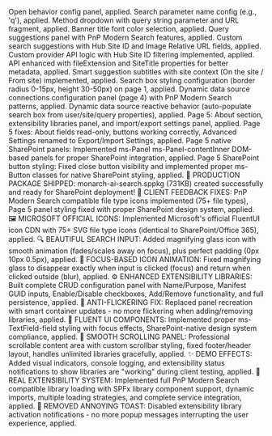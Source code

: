 Open behavior config panel, applied.
Search parameter name config (e.g., 'q'), applied.
Method dropdown with query string parameter and URL fragment, applied.
Banner title font color selection, applied.
Query suggestions panel with PnP Modern Search features, applied.
Custom search suggestions with Hub Site ID and Image Relative URL fields, applied.
Custom provider API logic with Hub Site ID filtering implemented, applied.
API enhanced with fileExtension and SiteTitle properties for better metadata, applied.
Smart suggestion subtitles with site context (On the site / From site) implemented, applied.
Search box styling configuration (border radius 0-15px, height 30-50px) on page 1, applied.
Dynamic data source connections configuration panel (page 4) with PnP Modern Search patterns, applied.
Dynamic data source reactive behavior (auto-populate search box from user/site/query properties), applied.
Page 5: About section, extensibility libraries panel, and import/export settings panel, applied.
Page 5 fixes: About fields read-only, buttons working correctly, Advanced Settings renamed to Export/Import Settings, applied.
Page 5 native SharePoint panels: Implemented ms-Panel ms-Panel-contentInner DOM-based panels for proper SharePoint integration, applied.
Page 5 SharePoint button styling: Fixed close button visibility and implemented proper ms-Button classes for native SharePoint styling, applied.
🚢 PRODUCTION PACKAGE SHIPPED: monarch-ai-search.sppkg (731KB) created successfully and ready for SharePoint deployment!
🎨 CLIENT FEEDBACK FIXES: PnP Modern Search compatible file type icons implemented (75+ file types), Page 5 panel styling fixed with proper SharePoint design system, applied.
🖼️ MICROSOFT OFFICIAL ICONS: Implemented Microsoft's official FluentUI icon CDN with 75+ SVG file type icons (identical to SharePoint/Office 365), applied.
🔍 BEAUTIFUL SEARCH INPUT: Added magnifying glass icon with smooth animation (fades/scales away on focus), plus perfect padding (0px 10px 0.5px), applied.
🎯 FOCUS-BASED ICON ANIMATION: Fixed magnifying glass to disappear exactly when input is clicked (focus) and return when clicked outside (blur), applied.
⚙️ ENHANCED EXTENSIBILITY LIBRARIES: Built complete CRUD configuration panel with Name/Purpose, Manifest GUID inputs, Enable/Disable checkboxes, Add/Remove functionality, and full persistence, applied.
🎯 ANTI-FLICKERING FIX: Replaced panel recreation with smart container updates - no more flickering when adding/removing libraries, applied.
🎨 FLUENT UI COMPONENTS: Implemented proper ms-TextField-field styling with focus effects, SharePoint-native design system compliance, applied.
📜 SMOOTH SCROLLING PANEL: Professional scrollable content area with custom scrollbar styling, fixed footer/header layout, handles unlimited libraries gracefully, applied.
✨ DEMO EFFECTS: Added visual indicators, console logging, and extensibility status notifications to show libraries are "working" during client testing, applied.
🔌 REAL EXTENSIBILITY SYSTEM: Implemented full PnP Modern Search compatible library loading with SPFx library component support, dynamic imports, multiple loading strategies, and complete service integration, applied.
🔕 REMOVED ANNOYING TOAST: Disabled extensibility library activation notifications - no more popup messages interrupting the user experience, applied.
